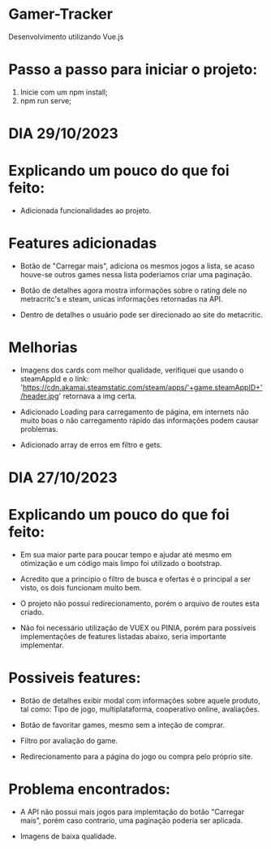 # Gamer-Tracker
Desenvolvimento utilizando Vue.js

# Passo a passo para iniciar o projeto:

1) Inicie com um npm install;
2) npm run serve;

# DIA 29/10/2023
# Explicando um pouco do que foi feito:

+ Adicionada funcionalidades ao projeto.

# Features adicionadas
+ Botão de "Carregar mais", adiciona os mesmos jogos a lista, se acaso houve-se outros games nessa lista poderiamos criar uma paginação.

+ Botão de detalhes agora mostra informações sobre o rating dele no metracritc's e steam, unicas informações retornadas na API.

+ Dentro de detalhes o usuário pode ser direcionado ao site do metacritic.

# Melhorias 

+ Imagens dos cards com melhor qualidade, verifiquei que usando o steamAppId e o link: 'https://cdn.akamai.steamstatic.com/steam/apps/'+game.steamAppID+'/header.jpg' retornava a img certa.

+ Adicionado Loading para carregamento de página, em internets não muito boas o não carregamento rápido das informações podem causar problemas.

+ Adicionado array de erros em filtro e gets.

# DIA 27/10/2023
# Explicando um pouco do que foi feito:

+ Em sua maior parte para poucar tempo e ajudar até mesmo em otimização e um código mais limpo foi utilizado o bootstrap.

+ Acredito que a principio o filtro de busca e ofertas é o principal a ser visto, os dois funcionam muito bem.

+ O projeto não possui redirecionamento, porém o arquivo de routes esta criado.

+ Não foi necessário utilização de VUEX ou PINIA, porém para possíveis implementações de features listadas abaixo, seria importante implementar.

# Possiveis features:

+ Botão de detalhes exibir modal com informações sobre aquele produto, tal como: Tipo de jogo, multiplataforma, cooperativo online, avaliações.

+ Botão de favoritar games, mesmo sem a inteção de comprar.

+ Filtro por avaliação do game.

+ Redirecionamento para a página do jogo ou compra pelo próprio site.

# Problema encontrados:

+ A API não possui mais jogos para implemtação do botão "Carregar mais", porém caso contrario, uma paginação poderia ser aplicada.

+ Imagens de baixa qualidade.

